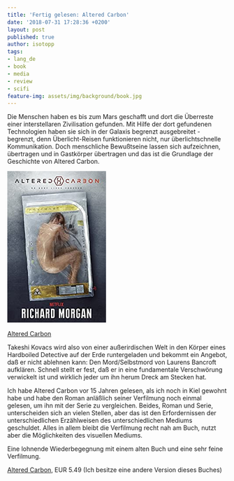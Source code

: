 ```yaml
---
title: 'Fertig gelesen: Altered Carbon'
date: '2018-07-31 17:28:36 +0200'
layout: post
published: true
author: isotopp
tags:
- lang_de
- book
- media
- review
- scifi
feature-img: assets/img/background/book.jpg
---
```

Die Menschen haben es bis zum Mars geschafft und dort die Überreste einer interstellaren Zivilisation gefunden. Mit Hilfe der dort gefundenen Technologien haben sie sich in der Galaxis begrenzt ausgebreitet - begrenzt, denn Überlicht-Reisen funktionieren nicht, nur überlichtschnelle Kommunikation. Doch menschliche Bewußtseine lassen sich aufzeichnen, übertragen und in Gastkörper übertragen und das ist die Grundlage der Geschichte von Altered Carbon.

[![](/uploads/2017/07/altered-carbon.jpg)](https://www.amazon.de/Altered-Carbon-Netflix-Takeshi-Kovacs-ebook/dp/B002U3CBZM)

[Altered Carbon](https://www.amazon.de/Altered-Carbon-Netflix-Takeshi-Kovacs-ebook/dp/B002U3CBZM)

Takeshi Kovacs wird also von einer außerirdischen Welt in den Körper eines Hardboiled Detective auf der Erde runtergeladen und bekommt ein Angebot, daß er nicht ablehnen kann: Den Mord/Selbstmord von Laurens Bancroft aufklären. Schnell stellt er fest, daß er in eine fundamentale Verschwörung verwickelt ist und wirklich jeder um ihn herum Dreck am Stecken hat.

Ich habe Altered Carbon vor 15 Jahren gelesen, als ich noch in Kiel gewohnt habe und habe den Roman anläßlich seiner Verfilmung noch einmal gelesen, um ihn mit der Serie zu vergleichen. Beides, Roman und Serie, unterscheiden sich an vielen Stellen, aber das ist den Erfordernissen der unterschiedlichen Erzählweisen des unterschiedlichen Mediums geschuldet. Alles in allem bleibt die Verfilmung recht nah am Buch, nutzt aber die Möglichkeiten des visuellen Mediums.

Eine lohnende Wiederbegegnung mit einem alten Buch und eine sehr feine Verfilmung.

[Altered Carbon](https://www.amazon.de/Altered-Carbon-Netflix-Takeshi-Kovacs-ebook/dp/B002U3CBZM), EUR 5.49 (Ich besitze eine andere Version dieses Buches)